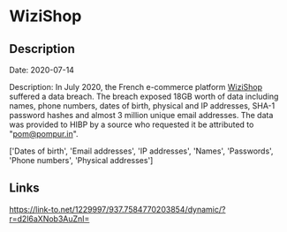 # WiziShop

## Description

Date: 2020-07-14

Description:
In July 2020, the French e-commerce platform <a href="https://www.wizishop.fr/" target="_blank" rel="noopener">WiziShop</a> suffered a data breach. The breach exposed 18GB worth of data including names, phone numbers, dates of birth, physical and IP addresses, SHA-1 password hashes and almost 3 million unique email addresses. The data was provided to HIBP by a source who requested it be attributed to &quot;pom@pompur.in&quot;.


['Dates of birth', 'Email addresses', 'IP addresses', 'Names', 'Passwords', 'Phone numbers', 'Physical addresses']

## Links

https://link-to.net/1229997/937.7584770203854/dynamic/?r=d2l6aXNob3AuZnI=